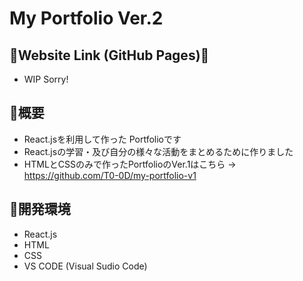 # My Portfolio Ver.2

## 🍊Website Link (GitHub Pages)🔗
* WIP Sorry!

## 🍊概要
* React.jsを利用して作った Portfolioです
* React.jsの学習・及び自分の様々な活動をまとめるために作りました
* HTMLとCSSのみで作ったPortfolioのVer.1はこちら -> https://github.com/T0-0D/my-portfolio-v1

## 🍊開発環境
* React.js
* HTML
* CSS
* VS CODE (Visual Sudio Code)
